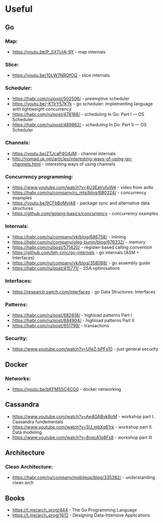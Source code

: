# Useful

## Go

### Map:
- https://youtu.be/P_SXTUiA-9Y - map internals

### Slice: 
- https://youtu.be/10LW7NROfOQ - slice internals

### Scheduler:
- https://habr.com/ru/post/502506/ - preemptive scheduler 
- https://youtu.be/-K11rY57K7k - go scheduler: Implementing language with lightweight concurrency
- https://habr.com/ru/post/478168/ - scheduling In Go: Part I — OS Scheduler
- https://habr.com/ru/post/489862/ - scheduling In Go: Part II — OS Scheduler

### Channels: 
- https://youtu.be/ZTJcaP4G4JM - channel internals
- http://nomad.uk.net/articles/interesting-ways-of-using-go-channels.html - interesting ways of using channels

### Concurrency programming:
- https://www.youtube.com/watch?v=4U3EaVufuW4 - video from avito
- https://habr.com/ru/company/ru_mts/blog/680324/ - concurrency examples
- https://youtu.be/9CFbBoMvl48 - package sync and alternative data structures
- https://github.com/golang-basics/concurrency - concurrency examples

### Internals:
- https://habr.com/ru/company/vk/blog/686758/ - inlining
- https://habr.com/ru/company/oleg-bunin/blog/676332/ - memory
- https://habr.com/ru/post/571420/ - register-based calling convention
- https://github.com/teh-cmc/go-internals - go internals (ASM + Interfaces)
- https://habr.com/ru/company/vk/blog/358088/ - go assembly guide 
- https://habr.com/ru/post/415771/ - SSA optimisations 

### Interfaces:
- https://research.swtch.com/interfaces - go Data Structures: Interfaces

### Patterns:
- https://habr.com/ru/post/682618/ - highload patterns Part I
- https://habr.com/ru/post/684904/ - highload patterns Part II
- https://habr.com/ru/post/651799/ - transactions 

### Security:
- https://www.youtube.com/watch?v=UfeZ-bPFs10 - just general security

## Docker

### Networks:
- https://youtu.be/bKFMS5C4CG0 - docker networking

## Cassandra
- https://www.youtube.com/watch?v=Ae4GABykRoM - workshop part I. Cassandra fundementals 
- https://www.youtube.com/watch?v=5U_mbXq61rk - workshop part II. Data modeling
- https://www.youtube.com/watch?v=8cpcA1q8Fs8 - workshop part III

## Architecture

### Clean Architecture:
- https://habr.com/ru/company/mobileup/blog/335382/ - understanding clean arch  

## Books 

- https://t.me/arch_prog/444 - The Go Programming Language
- https://t.me/arch_prog/1612 - Designing Data-Intensive Applications
